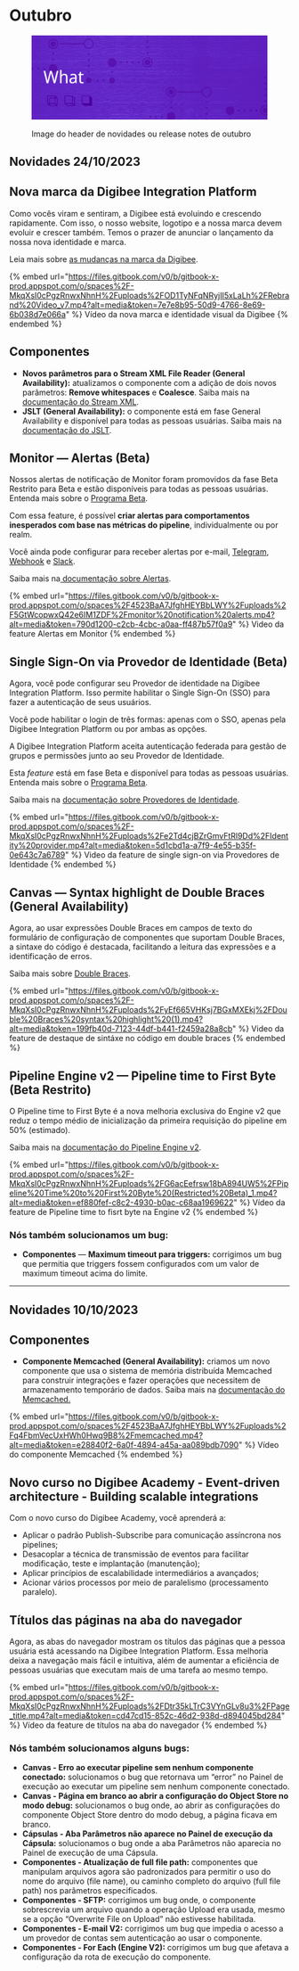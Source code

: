 # Outubro

<figure><img src="../../.gitbook/assets/header_realeasenews_october.gif" alt=""><figcaption><p>Image do header de novidades ou release notes de outubro</p></figcaption></figure>

## Novidades 24/10/2023

## Nova marca da Digibee Integration Platform

Como vocês viram e sentiram, a Digibee está evoluindo e crescendo rapidamente. Com isso, o nosso website, logotipo e a nossa marca devem evoluir e crescer também. Temos o prazer de anunciar o lançamento da nossa nova identidade e marca.

Leia mais sobre [as mudanças na marca da Digibee](https://www.digibee.com/pt/news/digibee-announces-new-brand/).&#x20;

{% embed url="https://files.gitbook.com/v0/b/gitbook-x-prod.appspot.com/o/spaces%2F-MkqXsI0cPgzRnwxNhnH%2Fuploads%2FOD1TyNFqNRyjII5xLaLh%2FRebrand%20Video_v7.mp4?alt=media&token=7e7e8b95-50d9-4766-8e69-6b038d7e066a" %}
Vídeo da nova marca e identidade visual da Digibee
{% endembed %}



## Componentes

* **Novos parâmetros para o Stream XML File Reader (General Availability):** atualizamos o componente com a adição de dois novos parâmetros: **Remove whitespaces** e **Coalesce**. Saiba mais na [documentação do Stream XML](https://docs.digibee.com/documentation/v/pt-br/components/files/stream-xml-file-reader).
* **JSLT (General Availability):** o componente está em fase General Availability e disponível para todas as pessoas usuárias. Saiba mais na [documentação do JSLT](https://docs.digibee.com/documentation/v/pt-br/components/tools/jslt).



## Monitor — Alertas (Beta)

Nossos alertas de notificação de Monitor foram promovidos da fase Beta Restrito para Beta e estão disponíveis para todas as pessoas usuárias. Entenda mais sobre o [Programa Beta](https://docs.digibee.com/documentation/v/pt-br/geral/programa-beta).

Com essa feature, é possível **criar alertas para comportamentos inesperados com base nas métricas do pipeline**, individualmente ou por realm.&#x20;

Você ainda pode configurar para receber alertas por e-mail, [Telegram](https://docs.digibee.com/documentation/v/pt-br/monitor/alerts/how-to-configure-alerts-on-telegram), [Webhook](https://docs.digibee.com/documentation/v/pt-br/monitor/alerts/how-to-configure-alerts-through-a-webhook) e [Slack](https://docs.digibee.com/documentation/v/pt-br/monitor/alerts/how-to-configure-alerts-on-slack).&#x20;

Saiba mais na[ documentação sobre Alertas](https://docs.digibee.com/documentation/v/pt-br/monitor/alerts).

{% embed url="https://files.gitbook.com/v0/b/gitbook-x-prod.appspot.com/o/spaces%2F4523BaA7JfghHEYBbLWY%2Fuploads%2F5GtWcopwxQ42e6IM1ZDF%2Fmonitor%20notification%20alerts.mp4?alt=media&token=790d1200-c2cb-4cbc-a0aa-ff487b57f0a9" %}
Video da feature Alertas em Monitor
{% endembed %}



## Single Sign-On via Provedor de Identidade (Beta)

Agora, você pode configurar seu Provedor de identidade na Digibee Integration Platform. Isso permite habilitar o Single Sign-On (SSO) para fazer a autenticação de seus usuários.&#x20;

Você pode habilitar o login de três formas: apenas com o SSO, apenas pela Digibee Integration Platform ou por ambas as opções.

A Digibee Integration Platform aceita autenticação federada para gestão de grupos e permissões junto ao seu Provedor de Identidade.

Esta _feature_ está em fase Beta e disponível para todas as pessoas usuárias. Entenda mais sobre o [Programa Beta](https://docs.digibee.com/documentation/v/pt-br/geral/programa-beta).

Saiba mais na [documentação sobre Provedores de Identidade](https://docs.digibee.com/documentation/v/pt-br/administration/identity-provider-integration).

{% embed url="https://files.gitbook.com/v0/b/gitbook-x-prod.appspot.com/o/spaces%2F-MkqXsI0cPgzRnwxNhnH%2Fuploads%2Fe2Td4cjBZrGmvFtRl9Dd%2FIdentity%20provider.mp4?alt=media&token=5d1cbd1a-a7f9-4e55-b35f-0e643c7a6789" %}
Video da feature de single sign-on via Provedores de Identidade
{% endembed %}



## Canvas — Syntax highlight de Double Braces (General Availability)

Agora, ao usar expressões Double Braces em campos de texto do formulário de configuração de componentes que suportam Double Braces, a sintaxe do código é destacada, facilitando a leitura das expressões e a identificação de erros.&#x20;

Saiba mais sobre [Double Braces](https://docs.digibee.com/documentation/v/pt-br/build/double-braces).

{% embed url="https://files.gitbook.com/v0/b/gitbook-x-prod.appspot.com/o/spaces%2F-MkqXsI0cPgzRnwxNhnH%2Fuploads%2FyEf665VHKsj7BGxMXEkj%2FDouble%20Braces%20syntax%20highlight%20(1).mp4?alt=media&token=199fb40d-7123-44df-b441-f2459a28a8cb" %}
Video da feature de destaque de sintáxe no código em double braces
{% endembed %}



## Pipeline Engine v2 — Pipeline time to First Byte (Beta Restrito)

O Pipeline time to First Byte é a nova melhoria exclusiva do Engine v2 que reduz o tempo médio de inicialização da primeira requisição do pipeline em 50% (estimado).&#x20;

Saiba mais na [documentação do Pipeline Engine v2](https://docs.digibee.com/documentation/v/pt-br/plataforma/pipeline-engine/digibee-integration-platform-pipeline-engine-v2).

{% embed url="https://files.gitbook.com/v0/b/gitbook-x-prod.appspot.com/o/spaces%2F-MkqXsI0cPgzRnwxNhnH%2Fuploads%2FG6acEefrsw18bA894UW5%2FPipeline%20Time%20to%20First%20Byte%20(Restricted%20Beta)_1.mp4?alt=media&token=ef880fef-c8c2-4930-b0ac-c68aa1969622" %}
Vídeo da feature de Pipeline time to fisrt byte na Engine v2
{% endembed %}







### Nós também solucionamos um bug:

* **Componentes** — **Maximum timeout para triggers:** corrigimos um bug que permitia que triggers fossem configurados com um valor de maximum timeout acima do limite.



***

## Novidades 10/10/2023

## Componentes

* **Componente Memcached (General Availability):** criamos um novo componente que usa o sistema de memória distribuída Memcached para construir integrações e fazer operações que necessitem de armazenamento temporário de dados. Saiba mais na [documentação do Memcached.](https://docs.digibee.com/documentation/v/pt-br/components/structured-data/memcached)

{% embed url="https://files.gitbook.com/v0/b/gitbook-x-prod.appspot.com/o/spaces%2F4523BaA7JfghHEYBbLWY%2Fuploads%2Fq4FbmVecUxHWh0Hwq9B8%2Fmemcached.mp4?alt=media&token=e28840f2-6a0f-4894-a45a-aa089bdb7090" %}
Vídeo do componente Memcached
{% endembed %}



## Novo curso no Digibee Academy - Event-driven architecture - Building scalable integrations

Com o novo curso do Digibee Academy, você aprenderá a:

* Aplicar o padrão Publish-Subscribe para comunicação assíncrona nos pipelines;
* Desacoplar a técnica de transmissão de eventos para facilitar modificação, teste e implantação (manutenção);
* Aplicar princípios de escalabilidade intermediários a avançados;
* Acionar vários processos por meio de paralelismo (processamento paralelo).



## Títulos das páginas na aba do navegador

Agora, as abas do navegador mostram os títulos das páginas que a pessoa usuária está acessando na Digibee Integration Platform. Essa melhoria deixa a navegação mais fácil e intuitiva, além de aumentar a eficiência de pessoas usuárias que executam mais de uma tarefa ao mesmo tempo.

{% embed url="https://files.gitbook.com/v0/b/gitbook-x-prod.appspot.com/o/spaces%2F-MkqXsI0cPgzRnwxNhnH%2Fuploads%2FDtr35kLTrC3VYnGLv8u3%2FPage_title.mp4?alt=media&token=cd47cd15-852c-46d2-938d-d894045bd284" %}
Vídeo da feature de títulos na aba do navegador
{% endembed %}

###

### Nós também solucionamos alguns bugs:

* **Canvas - Erro ao executar pipeline sem nenhum componente conectado:** solucionamos o bug que retornava um “error” no Painel de execução ao executar um pipeline sem nenhum componente conectado.&#x20;
* **Canvas - Página em branco ao abrir a configuração do Object Store no modo debug:** solucionamos o bug onde, ao abrir as configurações do componente Object Store dentro do modo debug, a página ficava em branco.
* **Cápsulas - Aba Parâmetros não aparece no Painel de execução da Cápsula:** solucionamos o bug onde a aba Parâmetros não aparecia no Painel de execução de uma Cápsula.
* **Componentes - Atualização de full file path:** componentes que manipulam arquivos agora são padronizados para permitir o uso do nome do arquivo (file name), ou caminho completo do arquivo (full file path) nos parâmetros especificados.
* **Componentes - SFTP:** corrigimos um bug onde, o componente sobrescrevia um arquivo quando a operação Upload era usada, mesmo se a opção “Overwrite File on Upload” não estivesse habilitada.
* **Componentes - E-mail V2:** corrigimos um bug que impedia o acesso a um provedor de contas sem autenticação ao usar o componente.
* **Componentes - For Each (Engine V2):** corrigimos um bug que afetava a configuração da rota de execução do componente.
